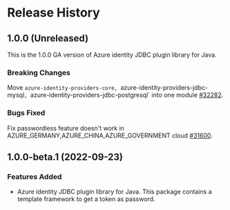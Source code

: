 <!--
// cSpell:ignore JDBC 
-->

# Release History

## 1.0.0 (Unreleased)

This is the 1.0.0 GA version of Azure identity JDBC plugin library for Java.

### Breaking Changes

Move `azure-identity-providers-core, `azure-identity-providers-jdbc-mysql`, `azure-identity-providers-jdbc-postgresql` into one module [#32282](https://github.com/Azure/azure-sdk-for-java/pull/32282).

### Bugs Fixed

Fix passwordless feature doesn't work in AZURE_GERMANY,AZURE_CHINA,AZURE_GOVERNMENT cloud [#31600](https://github.com/Azure/azure-sdk-for-java/pull/31600).

## 1.0.0-beta.1 (2022-09-23)

### Features Added
- Azure identity JDBC plugin library for Java. This package contains a template framework to get a token as password.
